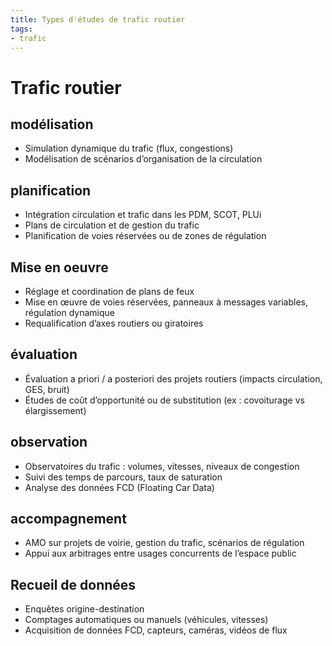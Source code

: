 ```yaml
---
title: Types d'études de trafic routier
tags:
- trafic
---
```

# Trafic routier

## modélisation
- Simulation dynamique du trafic (flux, congestions)
- Modélisation de scénarios d’organisation de la circulation

## planification
- Intégration circulation et trafic dans les PDM, SCOT, PLUi
- Plans de circulation et de gestion du trafic
- Planification de voies réservées ou de zones de régulation

## Mise en oeuvre
- Réglage et coordination de plans de feux
- Mise en œuvre de voies réservées, panneaux à messages variables, régulation dynamique
- Requalification d’axes routiers ou giratoires

## évaluation
- Évaluation a priori / a posteriori des projets routiers (impacts circulation, GES, bruit)
- Études de coût d’opportunité ou de substitution (ex : covoiturage vs élargissement)

## observation
- Observatoires du trafic : volumes, vitesses, niveaux de congestion
- Suivi des temps de parcours, taux de saturation
- Analyse des données FCD (Floating Car Data)

## accompagnement
- AMO sur projets de voirie, gestion du trafic, scénarios de régulation
- Appui aux arbitrages entre usages concurrents de l’espace public

## Recueil de données
- Enquêtes origine-destination
- Comptages automatiques ou manuels (véhicules, vitesses)
- Acquisition de données FCD, capteurs, caméras, vidéos de flux
